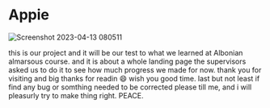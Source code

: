 # Appie
![Screenshot 2023-04-13 080511](https://user-images.githubusercontent.com/94858304/231668224-187f8e82-f36a-493a-abc6-12cedb097f35.png)

this is our project and it will be our test to what we learned at Albonian almarsous course.
and it is about a whole landing page the supervisors asked us to do it to see how much progress we made for now.
thank you for visiting and big thanks for readin 😄 wish you good time.
last but not least if find any bug or somthing needed to be corrected please till me,
and i will pleasurly try to make thing right.
PEACE.
      
